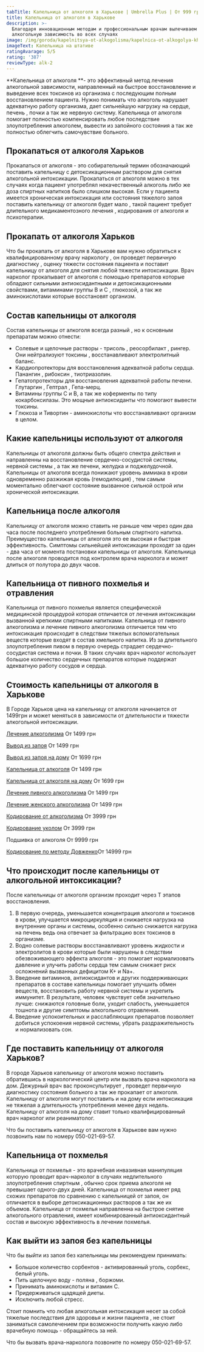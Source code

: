 ```yaml
---
tabTitle: Капельница от алкоголя в Харькове | Umbrella Plus | От 999 грн
title: Капельница от алкоголя в Харькове
description: >-
  Благодаря инновационным методам и профессиональным врачам вылечиваем
  алкогольную зависимость во всех случаях
image: /img/goroda/kapelnitsya-ot-alkogolisma/kapelnica-ot-alkogolya-kharkiv.webp
imageText: Капельница на штативе
ratingAvarage: 5/5
rating: '387'
reviewType: alk-2
---
```


**Капельница от алкоголя **- это эффективный метод лечения алкогольной зависимости, направленный на быстрое восстановление и выведение всех токсинов из организма с последующим полным восстановлением пациента. Нужно понимать что алкоголь нарушает адекватную работу организма, дает сильнейшую нагрузку на сердце, печень , почки а так же нервную систему. Капельница от алкоголя помогает полностью компенсировать любое последствие злоупотребления алкоголем, вывести из запойного состояния а так же полностью облегчить самочувствие больного.

## Прокапаться от алкоголя Харьков

Прокапаться от алкоголя - это собирательный термин обозначающий поставить капельницу с детоксикационным раствором для снятия алкогольной интоксикации. Прокапаться от алкоголя можно в тех случаях когда пациент употреблял некачественный алкоголь либо же доза спиртных напитков было слишком высокая. Если у пациента имеется хроническая интоксикация или состояния тяжелого запоя поставить капельницу от алкоголя будет мало , такой пациент требует длительного медикаментозного лечения , кодирования от алкоголя и психотерапии.

## Прокапать от алкоголя Харьков

Что бы прокапать от алкоголя в Харькове вам нужно обратиться к квалифицированному врачу наркологу , он проведет первичную диагностику , оценку тяжести состояния пациента и поставит капельницу от алкоголя для снятия любой тяжести интоксикации. Врач нарколог прокапывает от алкоголя с помощью препаратов которые обладают сильными антиоксидантными и детоксикационными свойствами, витаминами группы В и С , глюкозой, а так же аминокислотами которые восстановят организм.

## Состав капельницы от алкоголя

Состав капельницы от алкоголя всегда разный , но к основным препаратам можно отнести:

* Солевые и щелочные растворы - трисоль , реосорбилакт , рингер. Они нейтрализуют токсины , восстанавливают электролитный баланс.
* Кардиопротекторы для восстановления адекватной работы сердца. Панангин , рибоксин , тиотриазолин.
* Гепатопротекторы для восстановления адекватной работы печени. Глутаргин , Гептрал , Гепа-мерц.
* Витамины группы С и В, а так же коферменты по типу кокарбоксилазы. Это мощные антиоксиданты что помогают вывести токсины.
* Глюкоза и Тивортин - аминокислоты что восстанавливают организм в целом.

## Какие капельницы используют от алкоголя

Капельницы от алкоголя должны быть общего спектра действия и направленны на восстановление сердечно-сосудистой системы, нервной системы , а так же печени, желудка и поджелудочной. Капельницы от алкоголя всегда понижают уровень аммиака в крови одновременно разжижая кровь (гемодилюция) , тем самым моментально облегчают состояние вызванное сильной острой или хронической интоксикации.

## Капельница после алкоголя 

Капельницу от алкоголя можно ставить не раньше чем через один два часа после последнего употребления больным спиртного напитка. Преимущество капельницы от алкоголя это ее высокая и быстрая эффективность. Симптомы сильнейшей интоксикации проходят за один - два часа от момента постановки капельницы от алкоголя. Капельница после алкоголя проводится под контролем врача нарколога и может длиться от полутора до двух часов.

## Капельница от пивного похмелья и отравления

Капельница от пивного похмелья является специфической медицинской процедурой которая отличается от лечения интоксикации вызванной крепкими спиртными напитками. Капельница от пивного алкоголизма и лечение пивного алкоголизма отличается тем что интоксикация происходит в следствии тяжелых вспомогательных веществ которые входят в состав хмельного напитка. Из за длительного злоупотребления пивом в первую очередь страдает сердечно-сосудистая система и почки. В таких случаях врач нарколог использует большое количество сердечных препаратов которые поддержат адекватную работу сосудов и сердца.

## Стоимость капельницы от алкоголя в Харькове

В Городе Харьков цена на капельницу от алкоголя начинается от 1499грн и может меняться в зависимости от длительности и тяжести алкогольной интоксикации.

[Лечение алкоголизма](https://umbrella-plus.com.ua/services/lechenie_alkogokizma) От 1499 грн

[Вывод из запоя](https://umbrella-plus.com.ua/services/vivod-iz-zapoia-glavnaia) От 1499 грн

[Вывод из запоя на дому](https://umbrella-plus.com.ua/services/vivod-iz-zapoia-na-domy) От 1699 грн

[Капельница от алкоголя](https://umbrella-plus.com.ua/services/kapelnica_ot_alkogolia) От 1499 грн

[Капельница от алкоголя на дому](https://umbrella-plus.com.ua/services/kapelnica-ot-alkogola-na-domy) От 1699 грн

[Лечение пивного алкоголизма](https://umbrella-plus.com.ua/services/lechenie_pivnogo_alkogolizm) От 1499 грн

[Лечение женского алкоголизма](https://umbrella-plus.com.ua/services/lechenie_jenskogo_alkogolizma) От 1499 грн

[Кодирование от алкоголизма](https://umbrella-plus.com.ua/services/kodirovka_ot_alkogolizma) От 3999 грн

[Кодирование уколом](https://umbrella-plus.com.ua/services/kodirovka_ykolom) От 3999 грн

Подшивка от алкоголя От 9999 грн

 [Кодирование по методу Довженко](https://umbrella-plus.com.ua/services/kodirovka-po-dovjenko)От 14999 грн

## Что происходит после капельницы от алкогольной интоксикации?

После капельницы от алкоголя организм проходит через Т этапов восстановления.

1. В первую очередь, уменьшается концентрация алкоголя и токсинов в крови, улучшается микроциркуляция и снижается нагрузка на внутренние органы и системы, особенно сильно снижается нагрузка на печень ведь она отвечает за фильтрацию всех токсинов в организме.
2. Водно солевые растворы восстанавливают уровень жидкости и электролитов в крови которые были нарушены в следствии обезвоживающего эффекта алкоголя - это помогает нормализовать давление и улучить работы сердца тем самым снижает риск осложнений вызванных дефицитом K+ и Na+.
3. Введение витаминов, антиоксидантов и других поддерживающих препаратов в составе капельницы помогает улучшить обмен веществ, восстановить работу нервной системы и укрепить иммунитет. В результате, человек чувствует себя значительно лучше: снижаются головные боли, уходит слабость, уменьшается тошнота и другие симптомы алкогольного отравления.
4. Введение успокоительных и расслабляющих препаратов позволяет добиться успокоения нервной системы, убрать раздражительность и нормализовать сон.

## Где поставить капельницу от алкоголя Харьков?

В городе Харьков капельницу от алкоголя можно поставить обратившись в наркологический центр или вызвать врача нарколога на дом. Дежурный врач вас проконсультирует , проведет первичную диагностику состояния больного а так же прокапает от алкоголя. Капельницу от алкоголя могут поставить и на дому если интоксикация не тяжелая а длительность употребления менее двух недель. Капельницу от алкоголя на дому ставит только квалифицированный врач нарколог или реаниматолог.

Что бы поставить капельницу от алкоголя в Харькове вам нужно позвонить нам по номеру 050-021-69-57.

## Капельница от похмелья 

Капельница от похмелья - это врачебная инвазивная манипуляция которую проводит врач-нарколог в случаях недлительного злоупотребления спиртным , обычно срок приема алкоголя не превышает одного-двух дней. Капельница от похмелья имеет  ряд схожих препаратов по сравнению с капельницей от запоя, он отличается в выборе детоксикационных растворов а так же их объемов. Капельница от похмелья направленна на быстрое снятие алкогольного отравления, имеет комбинированный антиоксидантный состав и высокую эффективность в лечении похмелья.

## Как выйти из запоя без капельницы

Что бы выйти из запоя без капельницы мы рекомендуем принимать:

* Большое количество сорбентов - активированный уголь, сорбекс, белый уголь.
* Пить щелочную воду - поляна , боржоми.
* Принимать аминокислоты и витамин С.
* Придерживаться щадящей диеты.
* Исключить любой стресс.

Стоит помнить что любая алкогольная интоксикация несет за собой тяжелые последствия для здоровья и жизни пациента , не стоит заниматься самолечением при возможности получить какую либо врачебную помощь - обращайтесь за ней.

Что бы вызвать врача-нарколога позвоните по номеру 050-021-69-57.

